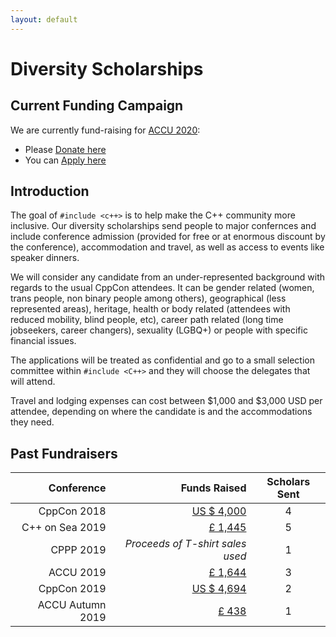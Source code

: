 ```yaml
---
layout: default
---
```


# Diversity Scholarships

## Current Funding Campaign

We are currently fund-raising for [ACCU 2020](https://conference.accu.org):

* Please [Donate here](https://www.gofundme.com/f/include-scholarships-for-accu-spring-2020)
* You can [Apply here](https://richardchandler590561.typeform.com/to/ruUqBs)

## Introduction

The goal of `#include <c++>` is to help make the C++ community more inclusive. Our diversity scholarships send people to major confernces and include conference admission (provided for free or at enormous discount by the conference), accommodation and travel, as well as access to events like speaker dinners.

We will consider any candidate from an under-represented background with regards to the usual CppCon attendees. It can be gender related (women, trans people, non binary people among others), geographical (less represented areas), heritage, health or body related (attendees with reduced mobility, blind people, etc), career path related (long time jobseekers, career changers), sexuality (LGBQ+) or people with specific financial issues.

The applications will be treated as confidential and go to a small selection committee within `#include <C++>` and they will choose the delegates that will attend.

Travel and lodging expenses can cost between $1,000 and $3,000 USD per attendee, depending on where the candidate is and the accommodations they need.

## Past Fundraisers

| Conference       |                                                                      Funds Raised | Scholars Sent |
|-----------------:|----------------------------------------------------------------------------------:|:-------------:|
|      CppCon 2018 |   [US $ 4,000](https://www.gofundme.com/f/sponsoring-women-cppcon-2018-attendees) |       4       |
|  C++ on Sea 2019 |    [£ 1,445](https://www.gofundme.com/f/cpp-on-sea-diversity-and-support-tickets) |       5       |
|        CPPP 2019 |                                                  *Proceeds of T-shirt sales used* |       1       |
|        ACCU 2019 |     [£ 1,644](https://www.gofundme.com/f/includecpp-diversity-conference-tickets) |       3       |
|      CppCon 2019 | [US $ 4,694](https://www.gofundme.com/f/sponsoring-diverse-cppcon-2019-attendees) |       2       |
| ACCU Autumn 2019 |                 [£ 438](https://www.gofundme.com/f/include-accu-autumn-conf-2019) |       1       |
